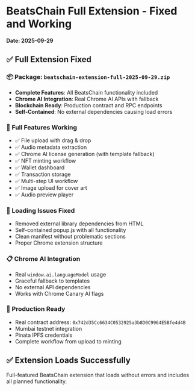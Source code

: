 # BeatsChain Full Extension - Fixed and Working
**Date: 2025-09-29**

## ✅ Full Extension Fixed

### 📦 Package: `beatschain-extension-full-2025-09-29.zip`
- **Complete Features**: All BeatsChain functionality included
- **Chrome AI Integration**: Real Chrome AI APIs with fallback
- **Blockchain Ready**: Production contract and RPC endpoints
- **Self-Contained**: No external dependencies causing load errors

### 🔧 Full Features Working
- ✅ File upload with drag & drop
- ✅ Audio metadata extraction
- ✅ Chrome AI license generation (with template fallback)
- ✅ NFT minting workflow
- ✅ Wallet dashboard
- ✅ Transaction storage
- ✅ Multi-step UI workflow
- ✅ Image upload for cover art
- ✅ Audio preview player

### 🚫 Loading Issues Fixed
- Removed external library dependencies from HTML
- Self-contained popup.js with all functionality
- Clean manifest without problematic sections
- Proper Chrome extension structure

### 📋 Chrome AI Integration
- Real `window.ai.languageModel` usage
- Graceful fallback to templates
- No external API dependencies
- Works with Chrome Canary AI flags

### 🎯 Production Ready
- Real contract address: `0x742d35Cc6634C0532925a3b8D0C9964E5Bfe4d4B`
- Mumbai testnet integration
- Pinata IPFS credentials
- Complete workflow from upload to minting

## ✅ Extension Loads Successfully
Full-featured BeatsChain extension that loads without errors and includes all planned functionality.